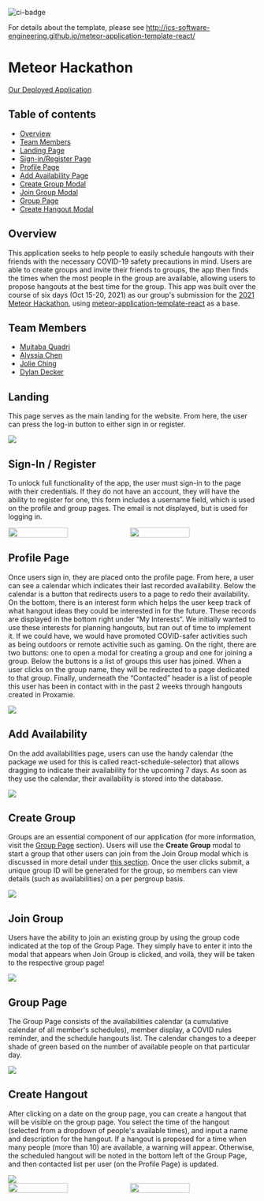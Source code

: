 ![ci-badge](https://github.com/ics-software-engineering/meteor-application-template-react/workflows/ci-meteor-application-template-react/badge.svg)

For details about the template, please see http://ics-software-engineering.github.io/meteor-application-template-react/

# Meteor Hackathon
[Our Deployed Application](https://proxamie.meteorapp.com/#/)
<!-- Proxamie -->

## Table of contents

* [Overview](#overview)
* [Team Members](#team-members)
* [Landing Page](#landing)
* [Sign-in/Register Page](#sign-in--register)
* [Profile Page](#profile-page)
* [Add Availability Page](#add-availability)
* [Create Group Modal](#create-group)
* [Join Group Modal](#join-group)
* [Group Page](#group-page)
* [Create Hangout Modal](#create-hangout)

## Overview

This application seeks to help people to easily schedule hangouts with their friends with the necessary COVID-19 safety precautions in mind. Users are able to create groups and invite their friends to groups, the app then finds the times when the most people in the group are available, allowing users to propose hangouts at the best time for the group. This app was built over the course of six days (Oct 15-20, 2021) as our group's submission for the [2021 Meteor Hackathon](https://impact.meteor.com/hackathon), using [meteor-application-template-react](http://ics-software-engineering.github.io/meteor-application-template-react/) as a base.

## Team Members

* [Mujtaba Quadri](https://github.com/mujtaba-a-quadri)
* [Alyssia Chen](https://github.com/alyssia-chen)
* [Jolie Ching](https://github.com/jolieching)
* [Dylan Decker](https://github.com/dylandecker)

## Landing

This page serves as the main landing for the website.
From here, the user can press the log-in button to either sign in or register. 

<img src="./images/LandingPage.png"/>

## Sign-In / Register

To unlock full functionality of the app, the user must sign-in to the page with their credentials.
If they do not have an account, they will have the ability to register for one, this form includes a username field, which is used on the profile and group pages. The email is not displayed, but is used for logging in.

<div style="display: flex">
  <img style="width: 49%; float: left" src="./images/LoginPage.png"/>
  <img style="width: 49%" src="./images/RegisterPage.png"/>
</div>

## Profile Page
Once users sign in, they are placed onto the profile page. From here, a user can see a calendar which indicates their last recorded availability. Below the calendar is a button that redirects users to a page to redo their availability. On the bottom, there is an interest form which helps the user keep track of what hangout ideas they could be interested in for the future. These records are displayed in the bottom right under “My Interests”. We initially wanted to use these interests for planning hangouts, but ran out of time to implement it. If we could have, we would have promoted COVID-safer activities such as being outdoors or remote activitie such as gaming. On the right, there are two buttons: one to open a modal for creating a group and one for joining a group. Below the buttons is a list of groups this user has joined. When a user clicks on the group name, they will be redirected to a page dedicated to that group. Finally, underneath the “Contacted” header is a list of people this user has been in contact with in the past 2 weeks through hangouts created in Proxamie.

<img src="./images/ProfilePage.png"/>

## Add Availability
On the add availabilities page, users can use the handy calendar (the package we used for this is called react-schedule-selector) that allows dragging to indicate their availability for the upcoming 7 days. As soon as they use the calendar, their availability is stored into the database.

<img src="./images/AddAvailabilitiesPage.png"/>

## Create Group
Groups are an essential component of our application (for more information, visit the [Group Page](#group-page) section). 
Users will use the **Create Group** modal to start a group that other users can join from the Join Group modal which is discussed in more detail under [this section](#join-group). Once the user clicks submit, a unique group ID will be generated for the group, so members can view details (such as availabilities) on a per pergroup basis.

<img src="./images/CreateGroup.png"/>

## Join Group
Users have the ability to join an existing group by using the group code indicated at the top of the Group Page. They simply have to enter it into the modal that appears when Join Group is clicked, and voilà, they will be taken to the respective group page!

<img src="./images/JoinGroup.png"/>

## Group Page
The Group Page consists of the availabilities calendar (a cumulative calendar of all member's schedules), member display, a COVID rules reminder, and the schedule hangouts list. The calendar changes to a deeper shade of green based on the number of available people on that particular day. 

<img src="./images/grouppage.jpg"/>

## Create Hangout
After clicking on a date on the group page, you can create a hangout that will be visible on the group page. You select the time of the hangout (selected from a dropdown of people's available times), and input a name and description for the hangout. If a hangout is proposed for a time when many people (more than 10) are available, a warning will appear. Otherwise, the scheduled hangout will be noted in the bottom left of the Group Page, and then contacted list per user (on the Profile Page) is updated.

 <img src="./images/CreateHangout.png"/>

<div style="display: flex">
  <img style="width: 49%; float: left" src="./images/CreateHangoutOptions.png"/>
  <img style="width: 49%;" src="./images/CreateHangoutWarning.png"/>
</div>

